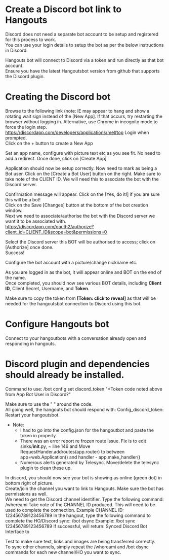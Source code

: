 # Create a Discord bot link to Hangouts

Discord does not need a separate bot account to be setup and registered for this process to work.   
You can use your login details to setup the bot as per the below instructions in Discord.

Hangouts bot will connect to Discord via a token and run directly as that bot account.  
Ensure you have the latest Hangoutsbot version from github that supports the Discord plugin.

# Creating the Discord bot 
Browse to the following link
(note: IE may appear to hang and show a rotating wait sign instead of the [New App].  If that occurs, try restarting the browser without logging in.  Alternative, use Chrome in incognito mode to force the login step.	https://discordapp.com/developers/applications/me#top
Login when prompted.  	 
Click on the + button to create a New App	 
	 
Set an app name, configure with picture text etc as you see fit.  No need to add a redirect.
Once done, click on [Create App]
	 
Application should now be setup correctly.
Now need to mark as being a Bot user.
Click on the [Create a Bot User] button on the right.
Make sure to take note of the CLIENT ID.  We will need this to associate the bot with the Discord server.
	 
Confirmation message will appear. 
Click on the [Yes, do it!] if you are sure this will be a bot!	 
Click on the Save [Changes] button at the bottom of the bot creation window.	 
Next we need to associate/authorise the bot with the Discord server we want it to be associated with.	
https://discordapp.com/oauth2/authorize?client_id=CLIENT_ID&scope=bot&permissions=0

Select the Discord server this BOT will be authorised to access; click on [Authorize] once done.	 
Success!

	 
Configure the bot account with a picture/change nickname etc.

As you are logged in as the bot, it will appear online and BOT on the end of the name.  	 
Once completed, you should now see various BOT details, including **Client ID**, Client Secret, Username, and **Token**.

Make sure to copy the token from **[Token: click to reveal]** as that will be needed for the hangoutsbot connection to Discord using this bot.

# Configure Hangouts bot
	
Connect to your hangoutbots with a conversation already open and responding in hangouts.

# Discord plugin and dependencies should already be installed.

Command to use:  /bot config set discord_token "<Token code noted above from App Bot User in Discord?"

Make sure to use the " " around the code.	 
All going well, the hangouts bot should respond with:	Config_discord_token: <token entered above>
Restart your hangoutsbot.
* Note: 
	* I had to go into the config.json for the hangoutbot and paste the token in properly.
	* There was an error report re frozen route issue.  Fix is to edit sinks/__init__.py, ~ line 146 and Move 	RequestHander.addroutes(app.router) to between app=web.Application() and handler - app.make_handler() 
	* Numerous alerts generated by Telesync.  Move/delete the telesync plugin to clean these up.
	
In discord, you should now see your bot is showing as online (green dot) in bottom right of picture.  	 
Create/join the channel you want to link to Hangouts.  Make sure the bot has permissions as well.	
We need to get the Discord channel identifier.
Type the following command: /whereami
Take note of the CHANNEL ID produced. This will need to be used to complete the connection.	Example CHANNEL ID: 123456789123456789
In the hangout, type the following command to complete the HO/Discord sync: /bot dsync <CHANNEL ID>	
Example: /bot sync 123456789123456789
If successful, will return: Synced Discord Bot Interface to <CHANNEL ID>

Test to make sure text, links and images are being transferred correctly.	
To sync other channels, simply repeat the /whereami and /bot dsync commands for each new channel/HO you want to sync.	

